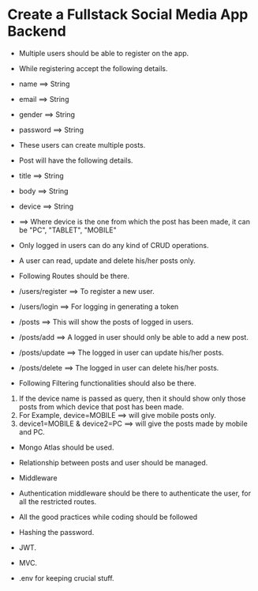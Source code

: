 # Create a Fullstack Social Media App Backend

- Multiple users should be able to register on the app.
- While registering accept the following details.
- name ==> String
- email ==> String
- gender ==> String
- password ==> String
- These users can create multiple posts.
- Post will have the following details.
- title ==> String
- body ==> String
- device ==> String

- ==> Where device is the one from which the post has been made, it can be "PC", "TABLET", "MOBILE"
- Only logged in users can do any kind of CRUD operations.
- A user can read, update and delete his/her posts only.
- Following Routes should be there.
- /users/register ==> To register a new user.
- /users/login ==> For logging in generating a token
- /posts ==> This will show the posts of logged in users.
- /posts/add ==> A logged in user should only be able to add a new post.
- /posts/update ==> The logged in user can update his/her posts.
- /posts/delete ==> The logged in user can delete his/her posts.

- Following Filtering functionalities should also be there.
1. If the device name is passed as query, then it should show only those posts from which device that post has been made.
 2. For Example, device=MOBILE ==> will give mobile posts only.
3. device1=MOBILE & device2=PC ==> will give the posts made by mobile and PC.
- Mongo Atlas should be used.
- Relationship between posts and user should be managed.
- Middleware
- Authentication middleware should be there to authenticate the user, for all the restricted routes.

- All the good practices while coding should be followed
- Hashing the password.
- JWT.
- MVC.
- .env for keeping crucial stuff.